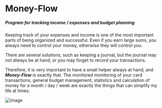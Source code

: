 # Money-Flow
##### Program for tracking income / expenses and budget planning


Keeping track of your expenses and income is one of the most important parts of being organized and successful. Even if you earn large sums, you always need to control your money, otherwise they will control you.

There are several solutions, such as keeping a journal, but the journal may not always be at hand, or you may forget to record your transactions.

Therefore, it is very important to have a small helper always at hand, and ***Money-Flow*** is exactly that. The monitored monitoring of your card transactions, general budget management, statistics and calculation of money for a month / day / week are exactly the things that can simplify my life at times.

![image](https://i.gifer.com/72qy.gif)